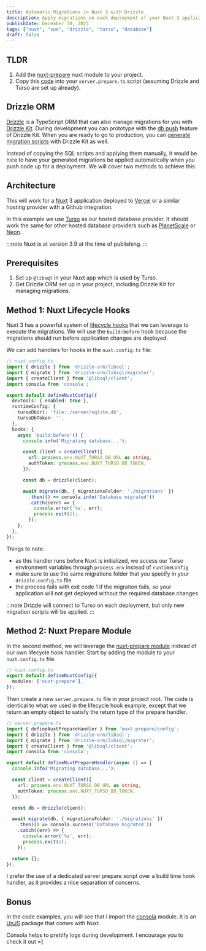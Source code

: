 ```yaml
---
title: Automatic Migrations in Nuxt 3 with Drizzle
description: Apply migrations on each deployment of your Nuxt 3 application using Drizzle Kit.
publishDate: December 30, 2023
tags: ["nuxt", "vue", "drizzle", "turso", "database"]
draft: false
---
```


## TLDR

1. Add the [nuxt-prepare](https://nuxt.com/modules/prepare) nuxt module to your project.
2. Copy this [code](#method-2-nuxt-prepare-module) into your `server.prepare.ts` script (assuming Drizzle and Turso are set up already).

## Drizzle ORM

[Drizzle](https://orm.drizzle.team/) is a TypeScript ORM that can also manage migrations for you with [Drizzle Kit](https://orm.drizzle.team/kit-docs/overview). During development you can prototype with the [db push](https://orm.drizzle.team/kit-docs/overview#prototyping-with-db-push) feature of Drizzle Kit. When you are ready to go to production, you can [generate migration scripts](https://orm.drizzle.team/kit-docs/overview#migration-files) with Drizzle Kit as well.

Instead of copying the SQL scripts and applying them manually, it would be nice to have your generated migrations be applied automatically when you push code up for a deployment. We will cover two methods to achieve this.

## Architecture

This will work for a [Nuxt](https://nuxt.com/) 3 application deployed to [Vercel](https://vercel.com/) or a similar hosting provider with a Github integration.

In this example we use [Turso](https://turso.tech/) as our hosted database provider. It should work the same for other hosted database providers such as [PlanetScale](https://planetscale.com/) or [Neon](https://neon.tech/).

:::note
Nuxt is at version 3.9 at the time of publishing.
:::

## Prerequisites

1. Set up `@libsql` in your Nuxt app which is used by Turso.
2. Get Drizzle ORM set up in your project, including Drizzle Kit for managing migrations.

## Method 1: Nuxt Lifecycle Hooks

Nuxt 3 has a powerful system of [lifecycle hooks](https://nuxt.com/docs/api/advanced/hooks) that we can leverage to execute the migrations. We will use the `build:before` hook because the migrations should run before application changes are deployed.

We can add handlers for hooks in the `nuxt.config.ts` file:

```ts
// nuxt.config.ts
import { drizzle } from 'drizzle-orm/libsql';
import { migrate } from 'drizzle-orm/libsql/migrator';
import { createClient } from '@libsql/client';
import consola from 'consola';

export default defineNuxtConfig({
  devtools: { enabled: true },
  runtimeConfig: {
    tursoDbUrl: 'file:./server/sqlite.db',
    tursoDbToken: '',
  },
  hooks: {
    async 'build:before'() {
      console.info('Migrating database...');

      const client = createClient({
        url: process.env.NUXT_TURSO_DB_URL as string,
        authToken: process.env.NUXT_TURSO_DB_TOKEN,
      });

      const db = drizzle(client);

      await migrate(db, { migrationsFolder: './migrations' })
        .then(() => consola.info('Database migrated'))
        .catch((err) => {
          console.error('%s', err);
          process.exit(1);
        });
    },
  },
});

```

Things to note:
- as this handler runs before Nuxt is initialized, we access our Turso environment variables through `process.env` instead of `runtimeConfig`
- make sure to use the same migrations folder that you specify in your `drizzle.config.ts` file
- the process fails with exit code 1 if the migration fails, so your application will not get deployed without the required database changes

:::note
Drizzle will connect to Turso on each deployment, but only new migration scripts will be applied.
:::

## Method 2: Nuxt Prepare Module

In the second method, we will leverage the [nuxt-prepare module](https://nuxt.com/modules/prepare) instead of our own lifecycle hook handler. Start by adding the module to your `nuxt.config.ts` file.

```ts
// nuxt.config.ts
export default defineNuxtConfig({
  modules: ['nuxt-prepare'],
});
```

Then create a new `server.prepare.ts` file in your project root. The code is identical to what we used in the lifecycle hook example, except that we return an empty object to satisfy the return type of the prepare handler.

```ts
// server.prepare.ts
import { defineNuxtPrepareHandler } from 'nuxt-prepare/config';
import { drizzle } from 'drizzle-orm/libsql';
import { migrate } from 'drizzle-orm/libsql/migrator';
import { createClient } from '@libsql/client';
import consola from 'consola';

export default defineNuxtPrepareHandler(async () => {
  console.info('Migrating database...');

  const client = createClient({
    url: process.env.NUXT_TURSO_DB_URL as string,
    authToken: process.env.NUXT_TURSO_DB_TOKEN,
  });

  const db = drizzle(client);

  await migrate(db, { migrationsFolder: './migrations' })
    .then(() => consola.success('Database migrated'))
    .catch((err) => {
      console.error('%s', err);
      process.exit(1);
    });

  return {};
});

```

I prefer the use of a dedicated server prepare script over a build time hook handler, as it provides a nice separation of concerns.

## Bonus

In the code examples, you will see that I import the [consola](https://github.com/unjs/consola) module. It is an [UnJS](https://unjs.io/) package that comes with Nuxt.

Consola helps to prettify logs during development. I encourage you to check it out =]
